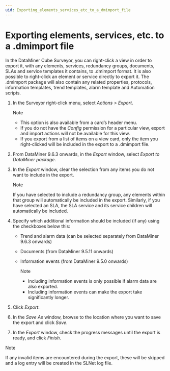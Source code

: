 ```yaml
---
uid: Exporting_elements_services_etc_to_a_dmimport_file
---
```


# Exporting elements, services, etc. to a .dmimport file

In the DataMiner Cube Surveyor, you can right-click a view in order to export it, with any elements, services, redundancy groups, documents, SLAs and service templates it contains, to .dmimport format. It is also possible to right-click an element or service directly to export it. The .dmimport package will also contain any related properties, protocols, information templates, trend templates, alarm template and Automation scripts.

1. In the Surveyor right-click menu, select *Actions \> Export*.

    > [!NOTE]
    > - This option is also available from a card’s header menu.
    > - If you do not have the *Config* permission for a particular view, export and import actions will not be available for this view.
    > - If you export from a list of items on a view card, only the item you right-clicked will be included in the export to a .dmimport file.

2. From DataMiner 9.6.3 onwards, in the *Export* window, select *Export to DataMiner package*.

3. In the *Export* window, clear the selection from any items you do not want to include in the export.

    > [!NOTE]
    > If you have selected to include a redundancy group, any elements within that group will automatically be included in the export. Similarly, if you have selected an SLA, the SLA service and its service children will automatically be included.

4. Specify which additional information should be included (if any) using the checkboxes below this:

    - Trend and alarm data (can be selected separately from DataMiner 9.6.3 onwards)

    - Documents (from DataMiner 9.5.11 onwards)

    - Information events (from DataMiner 9.5.0 onwards)

        > [!NOTE]
        > - Including information events is only possible if alarm data are also exported.
        > - Including information events can make the export take significantly longer.

5. Click *Export*.

6. In the *Save As* window, browse to the location where you want to save the export and click *Save*.

7. In the *Export* window, check the progress messages until the export is ready, and click *Finish*.

> [!NOTE]
> If any invalid items are encountered during the export, these will be skipped and a log entry will be created in the SLNet log file.
>
